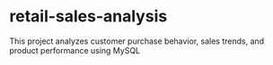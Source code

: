 # retail-sales-analysis
This project analyzes customer purchase behavior, sales trends, and product performance using MySQL
